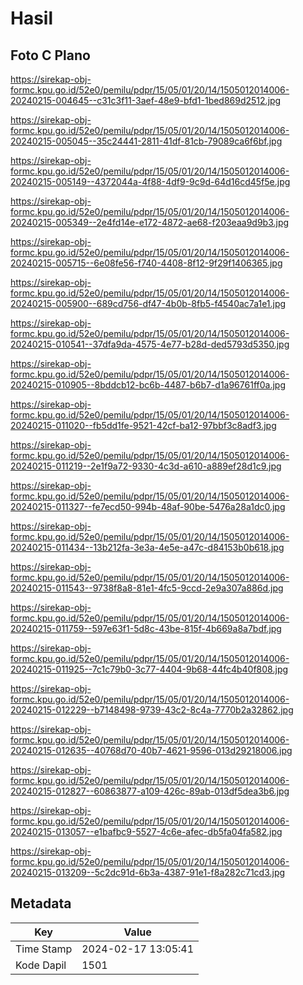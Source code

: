 # Hasil

## Foto C Plano

https://sirekap-obj-formc.kpu.go.id/52e0/pemilu/pdpr/15/05/01/20/14/1505012014006-20240215-004645--c31c3f11-3aef-48e9-bfd1-1bed869d2512.jpg

https://sirekap-obj-formc.kpu.go.id/52e0/pemilu/pdpr/15/05/01/20/14/1505012014006-20240215-005045--35c24441-2811-41df-81cb-79089ca6f6bf.jpg

https://sirekap-obj-formc.kpu.go.id/52e0/pemilu/pdpr/15/05/01/20/14/1505012014006-20240215-005149--4372044a-4f88-4df9-9c9d-64d16cd45f5e.jpg

https://sirekap-obj-formc.kpu.go.id/52e0/pemilu/pdpr/15/05/01/20/14/1505012014006-20240215-005349--2e4fd14e-e172-4872-ae68-f203eaa9d9b3.jpg

https://sirekap-obj-formc.kpu.go.id/52e0/pemilu/pdpr/15/05/01/20/14/1505012014006-20240215-005715--6e08fe56-f740-4408-8f12-9f29f1406365.jpg

https://sirekap-obj-formc.kpu.go.id/52e0/pemilu/pdpr/15/05/01/20/14/1505012014006-20240215-005900--689cd756-df47-4b0b-8fb5-f4540ac7a1e1.jpg

https://sirekap-obj-formc.kpu.go.id/52e0/pemilu/pdpr/15/05/01/20/14/1505012014006-20240215-010541--37dfa9da-4575-4e77-b28d-ded5793d5350.jpg

https://sirekap-obj-formc.kpu.go.id/52e0/pemilu/pdpr/15/05/01/20/14/1505012014006-20240215-010905--8bddcb12-bc6b-4487-b6b7-d1a96761ff0a.jpg

https://sirekap-obj-formc.kpu.go.id/52e0/pemilu/pdpr/15/05/01/20/14/1505012014006-20240215-011020--fb5dd1fe-9521-42cf-ba12-97bbf3c8adf3.jpg

https://sirekap-obj-formc.kpu.go.id/52e0/pemilu/pdpr/15/05/01/20/14/1505012014006-20240215-011219--2e1f9a72-9330-4c3d-a610-a889ef28d1c9.jpg

https://sirekap-obj-formc.kpu.go.id/52e0/pemilu/pdpr/15/05/01/20/14/1505012014006-20240215-011327--fe7ecd50-994b-48af-90be-5476a28a1dc0.jpg

https://sirekap-obj-formc.kpu.go.id/52e0/pemilu/pdpr/15/05/01/20/14/1505012014006-20240215-011434--13b212fa-3e3a-4e5e-a47c-d84153b0b618.jpg

https://sirekap-obj-formc.kpu.go.id/52e0/pemilu/pdpr/15/05/01/20/14/1505012014006-20240215-011543--9738f8a8-81e1-4fc5-9ccd-2e9a307a886d.jpg

https://sirekap-obj-formc.kpu.go.id/52e0/pemilu/pdpr/15/05/01/20/14/1505012014006-20240215-011759--597e63f1-5d8c-43be-815f-4b669a8a7bdf.jpg

https://sirekap-obj-formc.kpu.go.id/52e0/pemilu/pdpr/15/05/01/20/14/1505012014006-20240215-011925--7c1c79b0-3c77-4404-9b68-44fc4b40f808.jpg

https://sirekap-obj-formc.kpu.go.id/52e0/pemilu/pdpr/15/05/01/20/14/1505012014006-20240215-012229--b7148498-9739-43c2-8c4a-7770b2a32862.jpg

https://sirekap-obj-formc.kpu.go.id/52e0/pemilu/pdpr/15/05/01/20/14/1505012014006-20240215-012635--40768d70-40b7-4621-9596-013d29218006.jpg

https://sirekap-obj-formc.kpu.go.id/52e0/pemilu/pdpr/15/05/01/20/14/1505012014006-20240215-012827--60863877-a109-426c-89ab-013df5dea3b6.jpg

https://sirekap-obj-formc.kpu.go.id/52e0/pemilu/pdpr/15/05/01/20/14/1505012014006-20240215-013057--e1bafbc9-5527-4c6e-afec-db5fa04fa582.jpg

https://sirekap-obj-formc.kpu.go.id/52e0/pemilu/pdpr/15/05/01/20/14/1505012014006-20240215-013209--5c2dc91d-6b3a-4387-91e1-f8a282c71cd3.jpg


## Metadata

| Key        | Value               |
| ---------- | ------------------- |
| Time Stamp | 2024-02-17 13:05:41 |
| Kode Dapil | 1501                |



